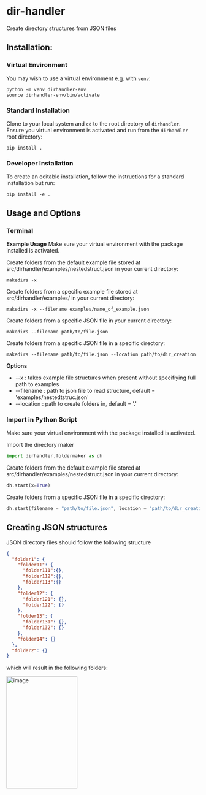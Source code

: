 # dir-handler

Create directory structures from JSON files 

## Installation:

### Virtual Environment

You may wish to use a virtual environment e.g. with `venv`:

```
python -m venv dirhandler-env
source dirhandler-env/bin/activate
```

### Standard Installation

Clone to your local system and `cd` to the root directory of `dirhandler`. Ensure you virtual environment is activated and run from the `dirhandler` root directory:

```
pip install .
```

### Developer Installation

To create an editable installation, follow the instructions for a standard installation but run:

```
pip install -e .
```

## Usage and Options

### Terminal

**Example Usage**
Make sure your virtual environment with the package installed is activated.

Create folders from the default example file stored at src/dirhandler/examples/nestedstruct.json in your current directory:
```shell
makedirs -x
```

Create folders from a specific example file stored at src/dirhandler/examples/ in your current directory:
```shell
makedirs -x --filename examples/name_of_example.json
```

Create folders from a specific JSON file in your current directory:
```shell
makedirs --filename path/to/file.json
```

Create folders from a specific JSON file in a specific directory:
```shell
makedirs --filename path/to/file.json --location path/to/dir_creation
```

**Options**
- --x : takes example file structures when present without specifiying full path to examples
- --filename : path to json file to read structure, default = 'examples/nestedtstruc.json'
- --location : path to create folders in, default = '.'

### Import in Python Script

Make sure your virtual environment with the package installed is activated.

Import the directory maker
```python
import dirhandler.foldermaker as dh
```

Create folders from the default example file stored at src/dirhandler/examples/nestedstruct.json in your current directory:
```python
dh.start(x=True) 
```

Create folders from a specific JSON file in a specific directory:
```python
dh.start(filename = "path/to/file.json", location = "path/to/dir_creation")
```

## Creating JSON structures

JSON directory files should follow the following structure

```json
{
  "folder1": {
    "folder11": {
      "folder111":{},
      "folder112":{},
      "folder113":{}
    },
    "folder12": {
      "folder121": {},
      "folder122": {}
    },
    "folder13": {
      "folder131": {},
      "folder132": {}
    },
    "folder14": {}
  },
  "folder2": {}
}
```

which will result in the following folders:

<img width="185" height="293" alt="image" src="https://github.com/user-attachments/assets/a1fb2790-1bad-490f-aaac-1059165344fa" />
